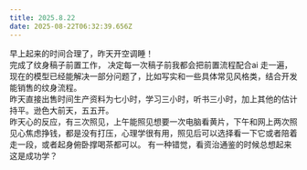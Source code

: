 ```yaml
---
title: 2025.8.22
date: 2025-08-22T06:32:39.656Z
---
```


早上起来的时间合理了，昨天开空调睡！      
                                                                                             完成了纹身稿子前置工作， 决定每一次稿子前我都会把前置流程配合ai 走一遍，现在的模型已经能解决一部分问题了，比如写实和一些具体常见风格类，结合开发能销售的纹身流程。              
                                                                                昨天直接出售时间生产资料为七小时，学习三小时，听书三小时，加上其他的估计持平。逊色大前天，五五开。               
                                                                                       昨天心的反应，有三次照见，上午能照见想要一次电脑看黄片，下午和网上两次照见心焦虑挣钱，都是没有打压，心理学很有用，照见后可以选择看一下它或者陪着走一段，或者起身俯卧撑喝茶都可以。
                                                             有一种错觉，看资治通鉴的时候总想起来这是成功学？